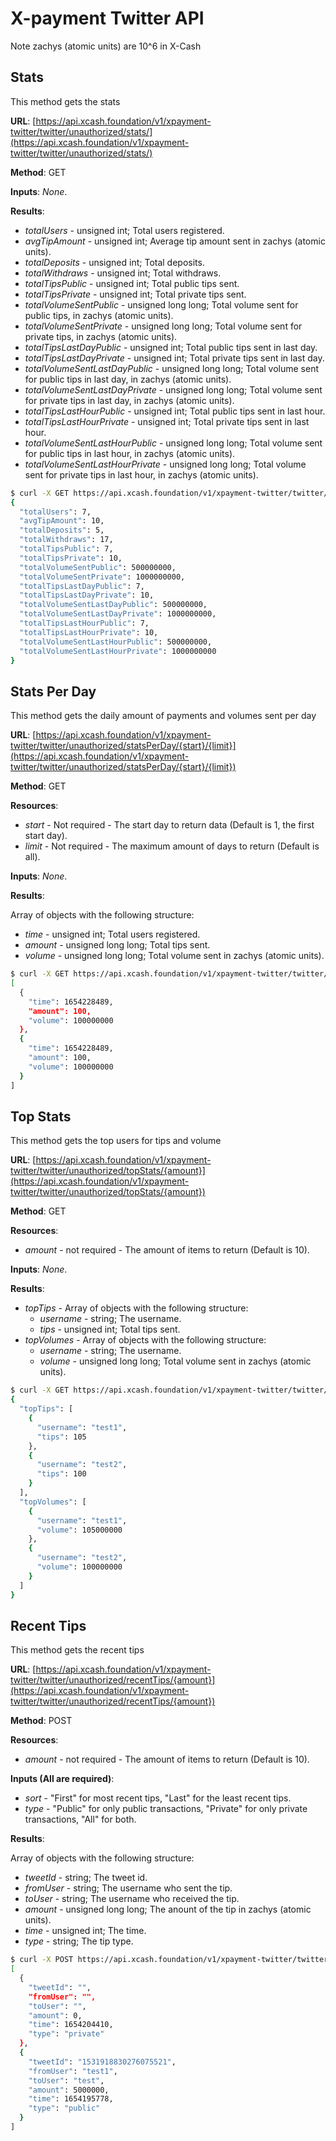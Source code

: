 # X-payment Twitter API

Note zachys (atomic units) are 10^6 in X-Cash

## Stats <a id="stats"></a>

This method gets the stats

**URL**: [https://api.xcash.foundation/v1/xpayment-twitter/twitter/unauthorized/stats/](https://api.xcash.foundation/v1/xpayment-twitter/twitter/unauthorized/stats/)

**Method**: GET

**Inputs**: _None_.

**Results**:

* _totalUsers_ - unsigned int; Total users registered.
* _avgTipAmount_ - unsigned int; Average tip amount sent in zachys (atomic units).
* _totalDeposits_ - unsigned int; Total deposits.
* _totalWithdraws_ - unsigned int; Total withdraws.
* _totalTipsPublic_ - unsigned int; Total public tips sent.
* _totalTipsPrivate_ - unsigned int; Total private tips sent.
* _totalVolumeSentPublic_ - unsigned long long; Total volume sent for public tips, in zachys (atomic units).
* _totalVolumeSentPrivate_ - unsigned long long; Total volume sent for private tips, in zachys (atomic units).
* _totalTipsLastDayPublic_ - unsigned int; Total public tips sent in last day.
* _totalTipsLastDayPrivate_ - unsigned int; Total private tips sent in last day.
* _totalVolumeSentLastDayPublic_ - unsigned long long; Total volume sent for public tips in last day, in zachys (atomic units).
* _totalVolumeSentLastDayPrivate_ - unsigned long long; Total volume sent for private tips in last day, in zachys (atomic units).
* _totalTipsLastHourPublic_ - unsigned int; Total public tips sent in last hour.
* _totalTipsLastHourPrivate_ - unsigned int; Total private tips sent in last hour.
* _totalVolumeSentLastHourPublic_ - unsigned long long; Total volume sent for public tips in last hour, in zachys (atomic units).
* _totalVolumeSentLastHourPrivate_ - unsigned long long; Total volume sent for private tips in last hour, in zachys (atomic units).

```bash
$ curl -X GET https://api.xcash.foundation/v1/xpayment-twitter/twitter/unauthorized/stats/ -H 'Accept: application/json'
{
  "totalUsers": 7,
  "avgTipAmount": 10,
  "totalDeposits": 5,
  "totalWithdraws": 17,
  "totalTipsPublic": 7,
  "totalTipsPrivate": 10,
  "totalVolumeSentPublic": 500000000,
  "totalVolumeSentPrivate": 1000000000,
  "totalTipsLastDayPublic": 7,
  "totalTipsLastDayPrivate": 10,
  "totalVolumeSentLastDayPublic": 500000000,
  "totalVolumeSentLastDayPrivate": 1000000000,
  "totalTipsLastHourPublic": 7,
  "totalTipsLastHourPrivate": 10,
  "totalVolumeSentLastHourPublic": 500000000,
  "totalVolumeSentLastHourPrivate": 1000000000
}
```

## Stats Per Day <a id="stats-per-day"></a>

This method gets the daily amount of payments and volumes sent per day

**URL**: [https://api.xcash.foundation/v1/xpayment-twitter/twitter/unauthorized/statsPerDay/{start}/{limit}](https://api.xcash.foundation/v1/xpayment-twitter/twitter/unauthorized/statsPerDay/{start}/{limit})

**Method**: GET

**Resources**:
* _start_ - Not required - The start day to return data (Default is 1, the first start day).
* _limit_ - Not required - The maximum amount of days to return (Default is all).

**Inputs**: _None_.

**Results**:

Array of objects with the following structure:

* _time_ -  unsigned int; Total users registered.
* _amount_ - unsigned long long; Total tips sent.
* _volume_ - unsigned long long; Total volume sent in zachys (atomic units).

```bash
$ curl -X GET https://api.xcash.foundation/v1/xpayment-twitter/twitter/unauthorized/statsPerDay/1/2/ -H 'Accept: application/json'
[
  {
    "time": 1654228489,
    "amount": 100,
    "volume": 100000000
  },
  {
    "time": 1654228489,
    "amount": 100,
    "volume": 100000000
  }
]
```

## Top Stats <a id="top-stats"></a>

This method gets the top users for tips and volume

**URL**: [https://api.xcash.foundation/v1/xpayment-twitter/twitter/unauthorized/topStats/{amount}](https://api.xcash.foundation/v1/xpayment-twitter/twitter/unauthorized/topStats/{amount})

**Method**: GET

**Resources**:
* _amount_ - not required - The amount of items to return (Default is 10).

**Inputs**: _None_.

**Results**:

* _topTips_ - Array of objects with the following structure:
  * _username_ -  string; The username.
  * _tips_ - unsigned int; Total tips sent.
* _topVolumes_ - Array of objects with the following structure:
  * _username_ -  string; The username.
  * _volume_ - unsigned long long; Total volume sent in zachys (atomic units).

```bash
$ curl -X GET https://api.xcash.foundation/v1/xpayment-twitter/twitter/unauthorized/topStats/2 -H 'Accept: application/json'
{
  "topTips": [
    {
      "username": "test1",
      "tips": 105
    },
    {
      "username": "test2",
      "tips": 100
    }
  ],
  "topVolumes": [
    {
      "username": "test1",
      "volume": 105000000
    },
    {
      "username": "test2",
      "volume": 100000000
    }
  ]
}
```

## Recent Tips <a id="recent-tips"></a>

This method gets the recent tips

**URL**: [https://api.xcash.foundation/v1/xpayment-twitter/twitter/unauthorized/recentTips/{amount}](https://api.xcash.foundation/v1/xpayment-twitter/twitter/unauthorized/recentTips/{amount})

**Method**: POST

**Resources**:
* _amount_ - not required - The amount of items to return (Default is 10).

**Inputs (All are required)**:

* _sort_ - "First" for most recent tips, "Last" for the least recent tips.
* _type_ - "Public" for only public transactions, "Private" for only private transactions, "All" for both.

**Results**:

Array of objects with the following structure:

* _tweetId_ - string; The tweet id.
* _fromUser_ - string; The username who sent the tip.
* _toUser_ - string; The username who received the tip.
* _amount_ - unsigned long long; The anount of the tip in zachys (atomic units).
* _time_ -  unsigned int; The time.
* _type_ - string; The tip type.

```bash
$ curl -X POST https://api.xcash.foundation/v1/xpayment-twitter/twitter/unauthorized/recentTips/2 -H 'Content-Type: application/json' -H 'Accept: application/json' -H 'Content-Type: application/json'  -d '{"sort":"First","type":"All"}'
[
  {
    "tweetId": "",
    "fromUser": "",
    "toUser": "",
    "amount": 0,
    "time": 1654204410,
    "type": "private"
  },
  {
    "tweetId": "1531918830276075521",
    "fromUser": "test1",
    "toUser": "test",
    "amount": 5000000,
    "time": 1654195778,
    "type": "public"
  }
]
```
